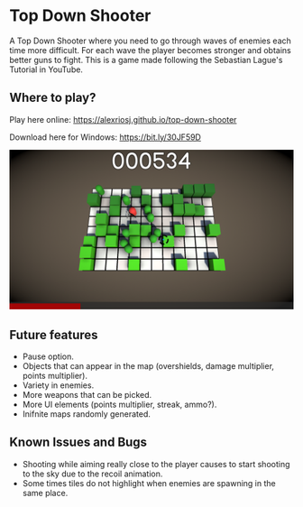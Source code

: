 # Top Down Shooter

A Top Down Shooter where you need to go through waves of enemies each time more difficult.
For each wave the player becomes stronger and obtains better guns to fight.
This is a game made following the Sebastian Lague's Tutorial in YouTube.

## Where to play?

Play here online: https://alexriosj.github.io/top-down-shooter

Download here for Windows: https://bit.ly/30JF59D

![Screenshot](./Screenshots/screenshot01.png)

## Future features
* Pause option.
* Objects that can appear in the map (overshields, damage multiplier, points multiplier).
* Variety in enemies.
* More weapons that can be picked.
* More UI elements (points multiplier, streak, ammo?).
* Inifnite maps randomly generated.

## Known Issues and Bugs

* Shooting while aiming really close to the player causes to start shooting to the sky due to the recoil animation.
* Some times tiles do not highlight when enemies are spawning in the same place.
